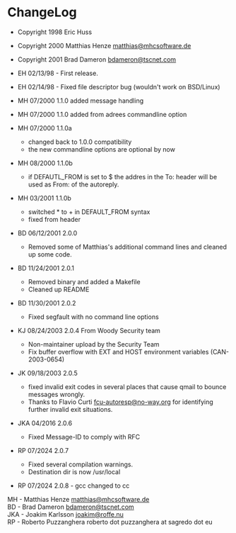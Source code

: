 # ChangeLog

- Copyright 1998 Eric Huss
- Copyright 2000 Matthias Henze  matthias@mhcsoftware.de
- Copyright 2001 Brad Dameron <bdameron@tscnet.com>

- EH 02/13/98 - First release.
- EH 02/14/98 - Fixed file descriptor bug (wouldn't work on BSD/Linux)
- MH  07/2000	1.1.0	added message handling
- MH  07/2000	1.1.0	added from adrees commandline option
- MH  07/2000	1.1.0a	
	- changed back to 1.0.0 compatibility
	- the new commandline options are optional by now
- MH  08/2000	1.1.0b
	- if DEFAUTL_FROM is set to $ the addres in the To: header will be used as From: of the autoreply.
- MH  03/2001     1.1.0b
	- switched * to + in DEFAULT_FROM syntax
	- fixed from header

- BD  06/12/2001  2.0.0
	- Removed some of Matthias's additional command lines and cleaned up some code.
- BD  11/24/2001  2.0.1
	- Removed binary and added a Makefile
	- Cleaned up README
- BD  11/30/2001  2.0.2
	- Fixed segfault with no command line options
- KJ  08/24/2003  2.0.4   From Woody Security team 
	- Non-maintainer upload by the Security Team
	- Fix buffer overflow with EXT and HOST environment variables (CAN-2003-0654)
- JK  09/18/2003	2.0.5
	- fixed invalid exit codes in several places that cause qmail to bounce messages wrongly.
	- Thanks to Flavio Curti fcu-autoresp@no-way.org for identifying further invalid exit situations.
- JKA 04/2016     2.0.6 
	- Fixed Message-ID to comply with RFC

- RP 07/2024      2.0.7 
	- Fixed several compilation warnings. 
	- Destination dir is now /usr/local

- RP 07/2024      2.0.8
        - gcc changed to cc


MH - Matthias Henze <matthias@mhcsoftware.de>  
BD - Brad Dameron <bdameron@tscnet.com>  
JKA - Joakim Karlsson <joakim@roffe.nu>   
RP - Roberto Puzzanghera roberto dot puzzanghera at sagredo dot eu
